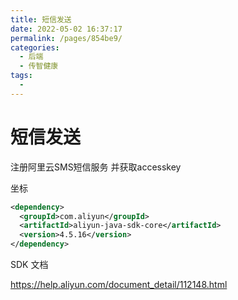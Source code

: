 ```yaml
---
title: 短信发送
date: 2022-05-02 16:37:17
permalink: /pages/854be9/
categories:
  - 后端
  - 传智健康
tags:
  - 
---
```

# 短信发送

注册阿里云SMS短信服务 并获取accesskey

坐标

```xml
<dependency>
  <groupId>com.aliyun</groupId>
  <artifactId>aliyun-java-sdk-core</artifactId>
  <version>4.5.16</version>
</dependency>
```

SDK 文档

https://help.aliyun.com/document_detail/112148.html



